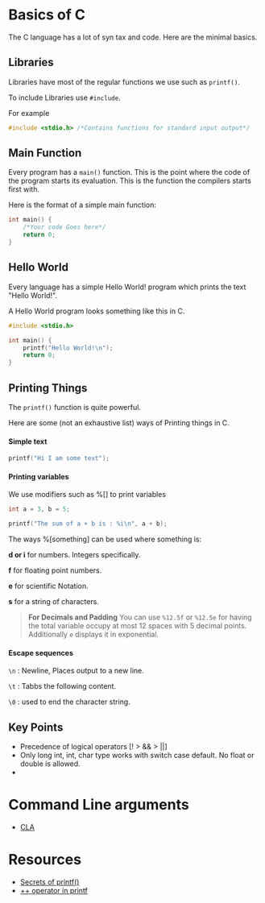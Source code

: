 # Basics of C

The C language has a lot of syn tax and code. Here are the minimal basics.

## Libraries

Libraries have most of the regular functions we use such as `printf()`.

To include Libraries use `#include`.

For example

```c
#include <stdio.h> /*Contains functions for standard input output*/
```

## Main Function

Every program has a `main()` function. This is the point where the code of the program starts its evaluation. This is the function the compilers starts first with.

Here is the format of a simple main function:

```c
int main() {
    /*Your code Goes here*/
    return 0;
}
```

## Hello World

Every language has a simple Hello World! program which prints the text "Hello World!".

A Hello World program looks something like this in C.
```c
#include <stdio.h>

int main() {
    printf("Hello World!\n");
    return 0;
}
```

## Printing Things

The `printf()` function is quite powerful.

Here are some (not an exhaustive list) ways of Printing things in C.

#### Simple text

```c
printf("Hi I am some text");
```

#### Printing variables

We use modifiers such as %[] to print variables

```c
int a = 3, b = 5;

printf("The sum of a + b is : %i\n", a + b);
```
The ways %[something] can be used where something is:

**d or i** for numbers. Integers specifically.

**f** for floating point numbers.

**e** for scientific Notation.

**s** for a string of characters.

> **For Decimals and Padding** You can use `%12.5f` or `%12.5e` for having the total variable occupy at most 12 spaces with 5 decimal points. Additionally `e` displays it in exponential.

#### Escape sequences

`\n` : Newline, Places output to a new line.

`\t` : Tabbs the following content.

`\0` : used to end the character string.

## Key Points

- Precedence of logical operators [! > && > ||]
- Only long int, int, char type works with switch case default. No float or double is allowed.
- 

# Command Line arguments

- [CLA](https://www.tutorialspoint.com/cprogramming/c_command_line_arguments.htm)

# Resources

- [Secrets of printf()](http://www.cypress.com/file/54441/download)
- [++ operator in printf](https://www.geeksforgeeks.org/execution-printf-operators/)
